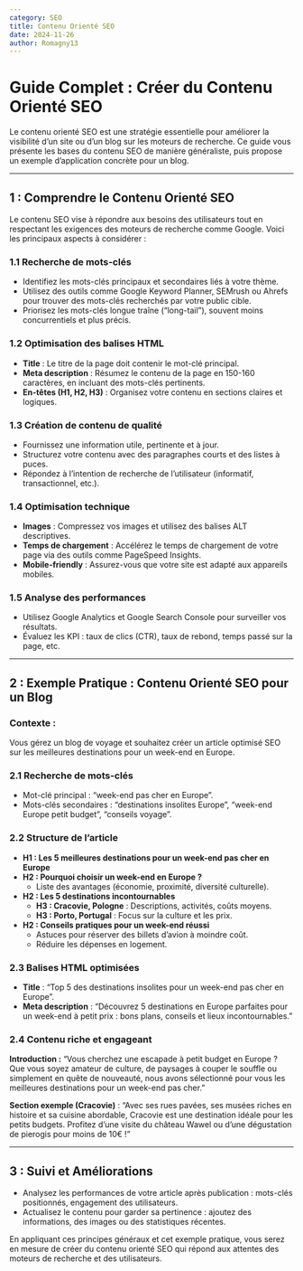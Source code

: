 ```yaml
---
category: SEO
title: Contenu Orienté SEO
date: 2024-11-26
author: Romagny13
---
```


# **Guide Complet : Créer du Contenu Orienté SEO**

Le contenu orienté SEO est une stratégie essentielle pour améliorer la visibilité d’un site ou d’un blog sur les moteurs de recherche. Ce guide vous présente les bases du contenu SEO de manière généraliste, puis propose un exemple d’application concrète pour un blog.

---

## **1 : Comprendre le Contenu Orienté SEO**

Le contenu SEO vise à répondre aux besoins des utilisateurs tout en respectant les exigences des moteurs de recherche comme Google. Voici les principaux aspects à considérer :

### **1.1 Recherche de mots-clés**

- Identifiez les mots-clés principaux et secondaires liés à votre thème.
- Utilisez des outils comme Google Keyword Planner, SEMrush ou Ahrefs pour trouver des mots-clés recherchés par votre public cible.
- Priorisez les mots-clés longue traîne (“long-tail”), souvent moins concurrentiels et plus précis.

### **1.2 Optimisation des balises HTML**

- **Title** : Le titre de la page doit contenir le mot-clé principal.
- **Meta description** : Résumez le contenu de la page en 150-160 caractères, en incluant des mots-clés pertinents.
- **En-têtes (H1, H2, H3)** : Organisez votre contenu en sections claires et logiques.

### **1.3 Création de contenu de qualité**

- Fournissez une information utile, pertinente et à jour.
- Structurez votre contenu avec des paragraphes courts et des listes à puces.
- Répondez à l’intention de recherche de l’utilisateur (informatif, transactionnel, etc.).

### **1.4 Optimisation technique**

- **Images** : Compressez vos images et utilisez des balises ALT descriptives.
- **Temps de chargement** : Accélérez le temps de chargement de votre page via des outils comme PageSpeed Insights.
- **Mobile-friendly** : Assurez-vous que votre site est adapté aux appareils mobiles.

### **1.5 Analyse des performances**

- Utilisez Google Analytics et Google Search Console pour surveiller vos résultats.
- Évaluez les KPI : taux de clics (CTR), taux de rebond, temps passé sur la page, etc.

---

## **2 : Exemple Pratique : Contenu Orienté SEO pour un Blog**

### **Contexte :**

Vous gérez un blog de voyage et souhaitez créer un article optimisé SEO sur les meilleures destinations pour un week-end en Europe.

### **2.1 Recherche de mots-clés**

- Mot-clé principal : “week-end pas cher en Europe”.
- Mots-clés secondaires : “destinations insolites Europe”, “week-end Europe petit budget”, “conseils voyage”.

### **2.2 Structure de l’article**

- **H1 : Les 5 meilleures destinations pour un week-end pas cher en Europe**
- **H2 : Pourquoi choisir un week-end en Europe ?**
  - Liste des avantages (économie, proximité, diversité culturelle).
- **H2 : Les 5 destinations incontournables**
  - **H3 : Cracovie, Pologne** : Descriptions, activités, coûts moyens.
  - **H3 : Porto, Portugal** : Focus sur la culture et les prix.
- **H2 : Conseils pratiques pour un week-end réussi**
  - Astuces pour réserver des billets d’avion à moindre coût.
  - Réduire les dépenses en logement.

### **2.3 Balises HTML optimisées**

- **Title** : “Top 5 des destinations insolites pour un week-end pas cher en Europe”.
- **Meta description** : “Découvrez 5 destinations en Europe parfaites pour un week-end à petit prix : bons plans, conseils et lieux incontournables.”

### **2.4 Contenu riche et engageant**

**Introduction :**
“Vous cherchez une escapade à petit budget en Europe ? Que vous soyez amateur de culture, de paysages à couper le souffle ou simplement en quête de nouveauté, nous avons sélectionné pour vous les meilleures destinations pour un week-end pas cher.”

**Section exemple (Cracovie)** :
“Avec ses rues pavées, ses musées riches en histoire et sa cuisine abordable, Cracovie est une destination idéale pour les petits budgets. Profitez d’une visite du château Wawel ou d’une dégustation de pierogis pour moins de 10€ !”

---

## **3 : Suivi et Améliorations**

- Analysez les performances de votre article après publication : mots-clés positionnés, engagement des utilisateurs.
- Actualisez le contenu pour garder sa pertinence : ajoutez des informations, des images ou des statistiques récentes.

En appliquant ces principes généraux et cet exemple pratique, vous serez en mesure de créer du contenu orienté SEO qui répond aux attentes des moteurs de recherche et des utilisateurs.
